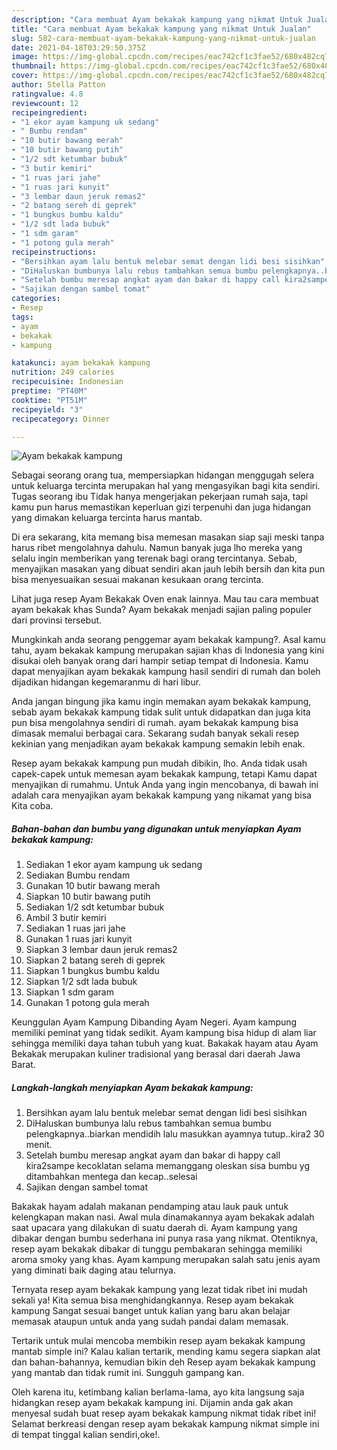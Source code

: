 ```yaml
---
description: "Cara membuat Ayam bekakak kampung yang nikmat Untuk Jualan"
title: "Cara membuat Ayam bekakak kampung yang nikmat Untuk Jualan"
slug: 582-cara-membuat-ayam-bekakak-kampung-yang-nikmat-untuk-jualan
date: 2021-04-18T03:29:50.375Z
image: https://img-global.cpcdn.com/recipes/eac742cf1c3fae52/680x482cq70/ayam-bekakak-kampung-foto-resep-utama.jpg
thumbnail: https://img-global.cpcdn.com/recipes/eac742cf1c3fae52/680x482cq70/ayam-bekakak-kampung-foto-resep-utama.jpg
cover: https://img-global.cpcdn.com/recipes/eac742cf1c3fae52/680x482cq70/ayam-bekakak-kampung-foto-resep-utama.jpg
author: Stella Patton
ratingvalue: 4.8
reviewcount: 12
recipeingredient:
- "1 ekor ayam kampung uk sedang"
- " Bumbu rendam"
- "10 butir bawang merah"
- "10 butir bawang putih"
- "1/2 sdt ketumbar bubuk"
- "3 butir kemiri"
- "1 ruas jari jahe"
- "1 ruas jari kunyit"
- "3 lembar daun jeruk remas2"
- "2 batang sereh di geprek"
- "1 bungkus bumbu kaldu"
- "1/2 sdt lada bubuk"
- "1 sdm garam"
- "1 potong gula merah"
recipeinstructions:
- "Bersihkan ayam lalu bentuk melebar semat dengan lidi besi sisihkan"
- "DiHaluskan bumbunya lalu rebus tambahkan semua bumbu pelengkapnya..biarkan mendidih lalu masukkan ayamnya tutup..kira2 30 menit."
- "Setelah bumbu meresap angkat ayam dan bakar di happy call kira2sampe kecoklatan selama memanggang oleskan sisa bumbu yg ditambahkan mentega dan kecap..selesai"
- "Sajikan dengan sambel tomat"
categories:
- Resep
tags:
- ayam
- bekakak
- kampung

katakunci: ayam bekakak kampung 
nutrition: 249 calories
recipecuisine: Indonesian
preptime: "PT40M"
cooktime: "PT51M"
recipeyield: "3"
recipecategory: Dinner

---
```



![Ayam bekakak kampung](https://img-global.cpcdn.com/recipes/eac742cf1c3fae52/680x482cq70/ayam-bekakak-kampung-foto-resep-utama.jpg)

Sebagai seorang orang tua, mempersiapkan hidangan menggugah selera untuk keluarga tercinta merupakan hal yang mengasyikan bagi kita sendiri. Tugas seorang ibu Tidak hanya mengerjakan pekerjaan rumah saja, tapi kamu pun harus memastikan keperluan gizi terpenuhi dan juga hidangan yang dimakan keluarga tercinta harus mantab.

Di era  sekarang, kita memang bisa memesan masakan siap saji meski tanpa harus ribet mengolahnya dahulu. Namun banyak juga lho mereka yang selalu ingin memberikan yang terenak bagi orang tercintanya. Sebab, menyajikan masakan yang dibuat sendiri akan jauh lebih bersih dan kita pun bisa menyesuaikan sesuai makanan kesukaan orang tercinta. 

Lihat juga resep Ayam Bekakak Oven enak lainnya. Mau tau cara membuat ayam bekakak khas Sunda? Ayam bekakak menjadi sajian paling populer dari provinsi tersebut.

Mungkinkah anda seorang penggemar ayam bekakak kampung?. Asal kamu tahu, ayam bekakak kampung merupakan sajian khas di Indonesia yang kini disukai oleh banyak orang dari hampir setiap tempat di Indonesia. Kamu dapat menyajikan ayam bekakak kampung hasil sendiri di rumah dan boleh dijadikan hidangan kegemaranmu di hari libur.

Anda jangan bingung jika kamu ingin memakan ayam bekakak kampung, sebab ayam bekakak kampung tidak sulit untuk didapatkan dan juga kita pun bisa mengolahnya sendiri di rumah. ayam bekakak kampung bisa dimasak memalui berbagai cara. Sekarang sudah banyak sekali resep kekinian yang menjadikan ayam bekakak kampung semakin lebih enak.

Resep ayam bekakak kampung pun mudah dibikin, lho. Anda tidak usah capek-capek untuk memesan ayam bekakak kampung, tetapi Kamu dapat menyajikan di rumahmu. Untuk Anda yang ingin mencobanya, di bawah ini adalah cara menyajikan ayam bekakak kampung yang nikamat yang bisa Kita coba.

<!--inarticleads1-->

##### Bahan-bahan dan bumbu yang digunakan untuk menyiapkan Ayam bekakak kampung:

1. Sediakan 1 ekor ayam kampung uk sedang
1. Sediakan  Bumbu rendam
1. Gunakan 10 butir bawang merah
1. Siapkan 10 butir bawang putih
1. Sediakan 1/2 sdt ketumbar bubuk
1. Ambil 3 butir kemiri
1. Sediakan 1 ruas jari jahe
1. Gunakan 1 ruas jari kunyit
1. Siapkan 3 lembar daun jeruk remas2
1. Siapkan 2 batang sereh di geprek
1. Siapkan 1 bungkus bumbu kaldu
1. Siapkan 1/2 sdt lada bubuk
1. Siapkan 1 sdm garam
1. Gunakan 1 potong gula merah


Keunggulan Ayam Kampung Dibanding Ayam Negeri. Ayam kampung memiliki peminat yang tidak sedikit. Ayam kampung bisa hidup di alam liar sehingga memiliki daya tahan tubuh yang kuat. Bakakak hayam atau Ayam Bekakak merupakan kuliner tradisional yang berasal dari daerah Jawa Barat. 

<!--inarticleads2-->

##### Langkah-langkah menyiapkan Ayam bekakak kampung:

1. Bersihkan ayam lalu bentuk melebar semat dengan lidi besi sisihkan
1. DiHaluskan bumbunya lalu rebus tambahkan semua bumbu pelengkapnya..biarkan mendidih lalu masukkan ayamnya tutup..kira2 30 menit.
1. Setelah bumbu meresap angkat ayam dan bakar di happy call kira2sampe kecoklatan selama memanggang oleskan sisa bumbu yg ditambahkan mentega dan kecap..selesai
1. Sajikan dengan sambel tomat


Bakakak hayam adalah makanan pendamping atau lauk pauk untuk kelengkapan makan nasi. Awal mula dinamakannya ayam bekakak adalah saat upacara yang dilakukan di suatu daerah di. Ayam kampung yang dibakar dengan bumbu sederhana ini punya rasa yang nikmat. Otentiknya, resep ayam bekakak dibakar di tunggu pembakaran sehingga memiliki aroma smoky yang khas. Ayam kampung merupakan salah satu jenis ayam yang diminati baik daging atau telurnya. 

Ternyata resep ayam bekakak kampung yang lezat tidak ribet ini mudah sekali ya! Kita semua bisa menghidangkannya. Resep ayam bekakak kampung Sangat sesuai banget untuk kalian yang baru akan belajar memasak ataupun untuk anda yang sudah pandai dalam memasak.

Tertarik untuk mulai mencoba membikin resep ayam bekakak kampung mantab simple ini? Kalau kalian tertarik, mending kamu segera siapkan alat dan bahan-bahannya, kemudian bikin deh Resep ayam bekakak kampung yang mantab dan tidak rumit ini. Sungguh gampang kan. 

Oleh karena itu, ketimbang kalian berlama-lama, ayo kita langsung saja hidangkan resep ayam bekakak kampung ini. Dijamin anda gak akan menyesal sudah buat resep ayam bekakak kampung nikmat tidak ribet ini! Selamat berkreasi dengan resep ayam bekakak kampung nikmat simple ini di tempat tinggal kalian sendiri,oke!.

